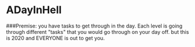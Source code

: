 # ADayInHell
 
###Premise:
you have tasks to get through in the day. Each level is going through different "tasks" that you would go through on your day off. but this is 2020 and EVERYONE is out to get you.
